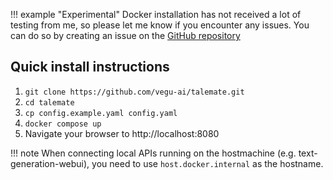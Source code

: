 !!! example "Experimental"
    Docker installation has not received a lot of testing from me, so please let me know if you encounter any issues.
    You can do so by creating an issue on the [GitHub repository](https://github.com/vegu-ai/talemate)

## Quick install instructions

1. `git clone https://github.com/vegu-ai/talemate.git`
1. `cd talemate`
1. `cp config.example.yaml config.yaml`
1. `docker compose up`
1. Navigate your browser to http://localhost:8080

!!! note
    When connecting local APIs running on the hostmachine (e.g. text-generation-webui), you need to use `host.docker.internal` as the hostname.
